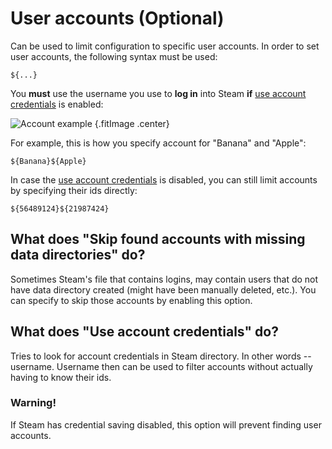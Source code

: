 # User accounts (Optional)

Can be used to limit configuration to specific user accounts. In order to set user accounts, the following syntax must be used:
```
${...}
```
You **must** use the username you use to **log in** into Steam **if** [use account credentials](#what-does-use-account-credentials-do) is enabled: 

![Account example](../../../assets/images/user-account-example.png) {.fitImage .center}

For example, this is how you specify account for "Banana" and "Apple":

```
${Banana}${Apple}
```

In case the [use account credentials](#what-does-use-account-credentials-do) is disabled, you can still limit accounts by specifying their ids directly: 

```
${56489124}${21987424}
```

## What does "Skip found accounts with missing data directories" do?

Sometimes Steam's file that contains logins, may contain users that do not have data directory created (might have been manually deleted, etc.). You can specify to skip those accounts by enabling this option.

## What does "Use account credentials" do?

Tries to look for account credentials in Steam directory. In other words -- username. Username then can be used to filter accounts without actually having to know their ids.

### Warning!

If Steam has credential saving disabled, this option will prevent finding user accounts.
